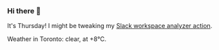 ### Hi there :wave:

It's Thursday! I might be tweaking my [Slack workspace analyzer action](https://github.com/bewuethr/slack-analyzer).

Weather in Toronto: clear, at +8°C.
